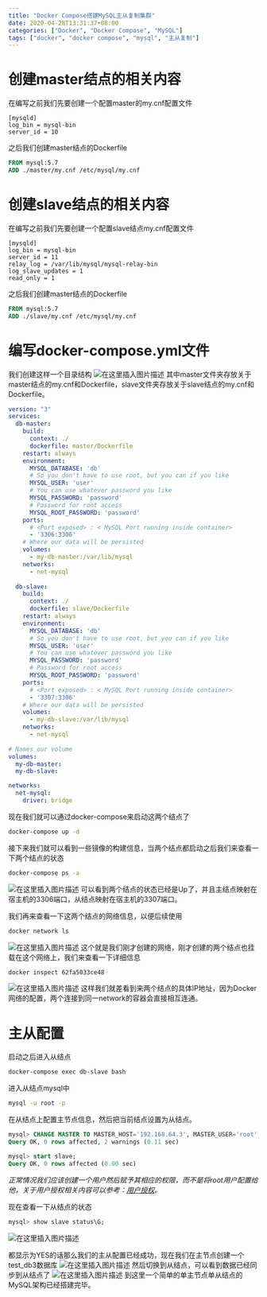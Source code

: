 ```yaml
---
title: "Docker Compose搭建MySQL主从复制集群"
date: 2020-04-28T13:31:37+08:00
categories: ["Docker", "Docker Compose", "MySQL"]
tags: ["docker", "docker compose", "mysql", "主从复制"]
---
```


# 创建master结点的相关内容
在编写之前我们先要创建一个配置master的my.cnf配置文件
```
[mysqld]
log_bin = mysql-bin
server_id = 10
```

之后我们创建master结点的Dockerfile
```dockerfile
FROM mysql:5.7
ADD ./master/my.cnf /etc/mysql/my.cnf
```

# 创建slave结点的相关内容
在编写之前我们先要创建一个配置slave结点my.cnf配置文件
```
[mysqld]
log_bin = mysql-bin
server_id = 11
relay_log = /var/lib/mysql/mysql-relay-bin
log_slave_updates = 1
read_only = 1
```

之后我们创建master结点的Dockerfile
```dockerfile
FROM mysql:5.7
ADD ./slave/my.cnf /etc/mysql/my.cnf
```

# 编写docker-compose.yml文件
我们创建这样一个目录结构
![在这里插入图片描述](https://img-blog.csdnimg.cn/20200423212940356.png)
其中master文件夹存放关于master结点的my.cnf和Dockerfile，slave文件夹存放关于slave结点的my.cnf和Dockerfile。
```yml
version: "3"
services:
  db-master:
    build: 
      context: ./
      dockerfile: master/Dockerfile
    restart: always
    environment:
      MYSQL_DATABASE: 'db'
      # So you don't have to use root, but you can if you like
      MYSQL_USER: 'user'
      # You can use whatever password you like
      MYSQL_PASSWORD: 'password'
      # Password for root access
      MYSQL_ROOT_PASSWORD: 'password'
    ports:
      # <Port exposed> : < MySQL Port running inside container>
      - '3306:3306'
    # Where our data will be persisted
    volumes:
      - my-db-master:/var/lib/mysql
    networks:
      - net-mysql
  
  db-slave:
    build: 
      context: ./
      dockerfile: slave/Dockerfile
    restart: always
    environment:
      MYSQL_DATABASE: 'db'
      # So you don't have to use root, but you can if you like
      MYSQL_USER: 'user'
      # You can use whatever password you like
      MYSQL_PASSWORD: 'password'
      # Password for root access
      MYSQL_ROOT_PASSWORD: 'password'
    ports:
      # <Port exposed> : < MySQL Port running inside container>
      - '3307:3306'
    # Where our data will be persisted
    volumes:
      - my-db-slave:/var/lib/mysql
    networks:
      - net-mysql
  
# Names our volume
volumes:
  my-db-master:
  my-db-slave: 

networks: 
  net-mysql:
    driver: bridge
```
现在我们就可以通过docker-compose来启动这两个结点了
```bash
docker-compose up -d
```
接下来我们就可以看到一些镜像的构建信息，当两个结点都启动之后我们来查看一下两个结点的状态
```bash
docker-compose ps -a
```
![在这里插入图片描述](https://img-blog.csdnimg.cn/20200423214625226.png)
可以看到两个结点的状态已经是Up了，并且主结点映射在宿主机的3306端口，从结点映射在宿主机的3307端口。

我们再来查看一下这两个结点的网络信息，以便后续使用
```bash
docker network ls
```
![在这里插入图片描述](https://img-blog.csdnimg.cn/20200423214906216.png?x-oss-process=image/watermark,type_ZmFuZ3poZW5naGVpdGk,shadow_10,text_aHR0cHM6Ly9ibG9nLmNzZG4ubmV0L3NfODQyNDk5NDY3,size_16,color_FFFFFF,t_70)
这个就是我们刚才创建的网络，刚才创建的两个结点也挂载在这个网络上，我们来查看一下详细信息
```bash
docker inspect 62fa5033ce48
```
![在这里插入图片描述](https://img-blog.csdnimg.cn/20200423215125125.png?x-oss-process=image/watermark,type_ZmFuZ3poZW5naGVpdGk,shadow_10,text_aHR0cHM6Ly9ibG9nLmNzZG4ubmV0L3NfODQyNDk5NDY3,size_16,color_FFFFFF,t_70)
这样我们就差看到来两个结点的具体IP地址，因为Docker网络的配置，两个连接到同一network的容器会直接相互连通。

# 主从配置
启动之后进入从结点
```bash
docker-compose exec db-slave bash
```
进入从结点mysql中
```bash
mysql -u root -p
```

在从结点上配置主节点信息，然后把当前结点设置为从结点。

```sql
mysql> CHANGE MASTER TO MASTER_HOST='192.168.64.3', MASTER_USER='root', MASTER_PASSWORD='password', MASTER_LOG_FILE='mysql-bin.000001', MASTER_LOG_POS=0;
Query OK, 0 rows affected, 2 warnings (0.11 sec)

mysql> start slave;
Query OK, 0 rows affected (0.00 sec)
```
*正常情况我们应该创建一个用户然后赋予其相应的权限，而不是将root用户配置给他，关于用户授权相关内容可以参考：[用户授权](https://supeng842499467.gitbook.io/dive-into-mysql/shu-ju-ku-cao-zuo/yong-hu-cao-zuo/yong-hu-shou-quan)。*

现在查看一下从结点的状态
```sql
mysql> show slave status\G;
```
![在这里插入图片描述](https://img-blog.csdnimg.cn/20200423213248314.png?x-oss-process=image/watermark,type_ZmFuZ3poZW5naGVpdGk,shadow_10,text_aHR0cHM6Ly9ibG9nLmNzZG4ubmV0L3NfODQyNDk5NDY3,size_16,color_FFFFFF,t_70)

都显示为YES的话那么我们的主从配置已经成功，现在我们在主节点创建一个test_db3数据库
![在这里插入图片描述](https://img-blog.csdnimg.cn/20200423213305332.png?x-oss-process=image/watermark,type_ZmFuZ3poZW5naGVpdGk,shadow_10,text_aHR0cHM6Ly9ibG9nLmNzZG4ubmV0L3NfODQyNDk5NDY3,size_16,color_FFFFFF,t_70)
然后切换到从结点，可以看到数据已经同步到从结点了
![在这里插入图片描述](https://img-blog.csdnimg.cn/20200423213319444.png)
到这里一个简单的单主节点单从结点的MySQL架构已经搭建完毕。